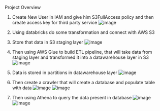 Project Overview
1)	Create New User in IAM and give him S3FullAccess policy and then create access key for third party service
   ![image](https://github.com/user-attachments/assets/d233c6a6-2c6b-4cc5-afbb-0863d2ba0f52)

2)	Using databricks do some transformation and connect with AWS S3
3)	Store that data in S3 staging layer
   ![image](https://github.com/user-attachments/assets/2564454a-791f-49f3-b285-26d78a01311a)
4)	Then using AWS Glue to build ETL pipeline, that will take data from staging layer and transformed it into a datawarehouse layer in S3
   ![image](https://github.com/user-attachments/assets/53aec506-4e9d-464f-9c37-2fad744fcaf1)
5)	Data is stored in partitions in datawarehouse layer
   ![image](https://github.com/user-attachments/assets/e4914735-a863-4220-8282-4e9318dd76c0)
6)	Then create a crawler that will create a database and populate table with data
   ![image](https://github.com/user-attachments/assets/944ade9c-036a-4f9f-95b0-6999e7bf9277)
   ![image](https://github.com/user-attachments/assets/a329404c-7607-4fb8-89f6-559c3b9d817a)
7)	Then using Athena to query the data present in database
   ![image](https://github.com/user-attachments/assets/98bbd10e-4850-4c80-ba33-b1f176b87310)
   ![image](https://github.com/user-attachments/assets/4d4a63b4-400d-4a97-bc90-119cd4ff6659)






